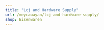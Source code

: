 ```yaml
---
title: "Lcj and Hardware Supply"
url: /meycauayan/lcj-and-hardware-supply/
shop: Eisenwaren
---
```

